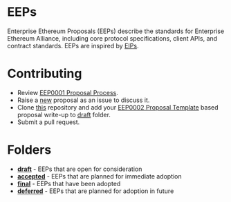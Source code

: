 # EEPs
Enterprise Ethereum Proposals (EEPs) describe the standards for Enterprise Ethereum Alliance, including core protocol specifications, client APIs, and contract standards. EEPs are inspired by [EIPs](https://github.com/ethereum/EIPs).

# Contributing
* Review [EEP0001 Proposal Process](draft/EEP0001-Proposal_Process.md).
* Raise a [new](../../issues/new) proposal as an issue to discuss it.
* Clone [this](https://github.com/EntEthAlliance/EEPs) repository and add your [EEP0002 Proposal Template](draft/EEP0002-Proposal_Template.md) based proposal write-up to [draft](https://github.com/EntEthAlliance/EEPs/tree/master/draft) folder.
* Submit a pull request.

# Folders
* **[draft](https://github.com/EntEthAlliance/EEPs/tree/master/draft)** - EEPs that are open for consideration
* **[accepted](https://github.com/EntEthAlliance/EEPs/tree/master/accepted)** - EEPs that are planned for immediate adoption
* **[final](https://github.com/EntEthAlliance/EEPs/tree/master/final)** - EEPs that have been adopted
* **[deferred](https://github.com/EntEthAlliance/EEPs/tree/master/deferred)** - EEPs that are planned for adoption in future
